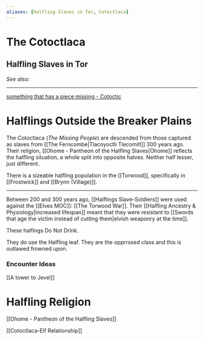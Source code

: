 ```yaml
---
aliases: [Halfling Slaves in Tor, Cotoctlaca]
---
```


# The Cotoctlaca
## Halfling Slaves in Tor
*See also:*
___
[something that has a piece missing - Cotoctic](https://nahuatl.uoregon.edu/content/cotoctic)

# Halflings Outside the Breaker Plains

The Cotoctlaca (*The Missing People*) are descended from those captured as slaves from [[The Ferncombe|Tlacoyoctli Tlecomitl]] 300 years ago. Their religion, [[Ohome - Pantheon of the Halfling Slaves|Ohome]] reflects the halfling situation, a whole split into opposite halves. Neither half lesser, just different.

There is a sizeable halfling population in the [[Torwood]], specifically in [[Frostwick]] and [[Brynn (Village)]].

___

Between 200 and 300 years ago, [[Halflings Slave-Soldiers]] were used against the [[Elves MOC]]: [[The Torwood War]]. Their [[Halfling Ancestry & Physiology|increased lifespan]] meant that they were resistant to [[Swords that age the victim instead of cutting them|elvish weaponry at the time]]. 

These halfings Do Not Drink.

They do use the Halfling leaf. They are the opprrssed class and this is outlawed  frowned upon.


### Encounter Ideas
[[A tower to Jevel]]

# Halfling Religion
[[Ohome - Pantheon of the Halfling Slaves]]

[[Cotoctlaca-Elf Relationship]]
